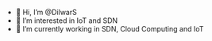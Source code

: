 - 👋 Hi, I’m @DilwarS
- 👀 I’m interested in IoT and SDN
- 🌱 I’m currently working in SDN, Cloud Computing and IoT

<!---
DilwarS/DilwarS is a ✨ special ✨ repository because its `README.md` (this file) appears on your GitHub profile.
You can click the Preview link to take a look at your changes.
--->
